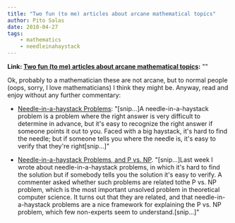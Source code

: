 ```yaml
---
title: "Two fun (to me) articles about arcane mathematical topics"
author: Pito Salas
date: 2010-04-27
tags:
    - mathematics
    - needleinahaystack
---
```


**Link: [Two fun (to me) articles about arcane mathematical topics](None):** ""



Ok, probably to a mathematician these are not arcane, but to normal people
(oops, sorry, I love mathematicians) I think they might be. Anyway, read and
enjoy without any further commentary:

  * [Needle-in-a-haystack Problems](<http://freedom-to-tinker.com/blog/felten/needle-haystack-problems>): "[snip…]A needle-in-a-haystack problem is a problem where the right answer is very difficult to determine in advance, but it's easy to recognize the right answer if someone points it out to you. Faced with a big haystack, it's hard to find the needle; but if someone tells you where the needle is, it's easy to verify that they're right[snip…]"

  * [Needle-in-a-haystack Problems, and P vs. NP](<http://freedom-to-tinker.com/blog/felten/needle-haystack-problems-and-p-vs-np>). "[snip…]Last week I wrote about needle-in-a-haystack problems, in which it's hard to find the solution but if somebody tells you the solution it's easy to verify. A commenter asked whether such problems are related tothe P vs. NP problem, which is the most important unsolved problem in theoretical computer science. It turns out that they are related, and that needle-in-a-haystack problems are a nice framework for explaining the P vs. NP problem, which few non-experts seem to understand.[snip…]"


